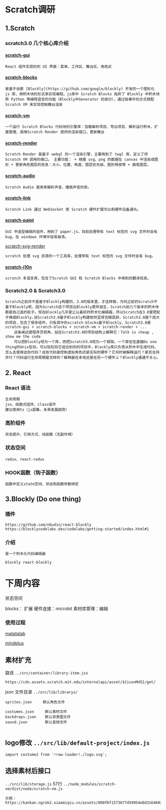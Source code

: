 

# Scratch调研



## 1.Scratch
### scratch3.0 几个核心库介绍

#### [scratch-gui](https://github.com/LLK/scratch-gui)
	React 组件实现的的 UI 界面：菜单、工作区、舞台区、角色区

#### [scratch-blocks](https://github.com/LLK/scratch-blocks)
	是基于谷歌 [Blockly](https://github.com/google/blockly) 开发的一个图形化 js 库，用积木块的形式来实现编程。js库中 Scratch Blocks 抛弃了 Blockly 中积木块转 Python 等编程语言的功能（Blockly中Generator 的部分），通过抛事件的方式搭配 Scratch VM 来实现控制舞台渲染

#### [scratch-vm](https://github.com/LLK/scratch-vm)
	一个运行 Scratch Blocks 代码块的引擎库：加载解析项目、导出项目、解析运行积木、扩展管理、调用Scratch Render 提供的渲染借口，更新舞台

#### [scratch-render](https://github.com/LLK/scratch-render)
	Scratch Render 是基于 webgl 的一个渲染引擎，主要用到了 twgl 库，定义了供 Scratch VM 调用的接口。 主要功能： + 根据 svg、png 的数据在 canvas 中渲染成图形 + 更新角色图层的信息：大小、位置、角度、图层优先级、图形特效等 + 画笔图层。

#### [scratch-audio](https://github.com/LLK/scratch-audio)
	Scratch Audio 是用来解析声音、播放声音的库。

#### [scratch-link](https://github.com/LLK/scratch-link)
	Scratch Link 通过 WebSocket 使 Scratch 硬件扩展可以和硬件设备通讯。

#### [scratch-paint](https://github.com/LLK/scratch-paint)
	GUI 中造型编辑的组件，用到了 paper.js，目前处理带有 text 标签的 svg 文件时会有 bug，在 windows 环境中容易崩溃。

[scratch-svg-render](https://github.com/LLK/scratch-svg-render)

	scratch 处理 svg 资源的一个工具库，处理带有 text 标签的 svg 文件时会有 bug。

#### [scratch-i10n](https://github.com/LLK/scratch-i10n)
	scratch 多语言库，包含了Scratch GUI 和 Scratch Blocks 中用到的翻译信息。


### Scratch2.0 & Scratch3.0

	Scratch之前并不是基于Blockly构建的，3.0的版本里，才这样做，为何之前的Scratch不基于Blockly呢，因为Scratch这个项目比Blockly更早诞生，Scratch前几个版本的积木块都是自己造的轮子。现在Blockly几乎是公认最好的积木化编辑器，所以Scratch在3.0里把轮子换成Blockly.说Scratch3.0基于Blockly构建依然显得含糊其辞，Scratch3.0是个庞大的项目，包含了很多组件，只有其中的scratch-blocks基于Blockly，Scratch3.0是scratch-gui + scratch-blocks + scratch-vm + scratch-render + ...
	    这条阐述是程序员视角，站在Scratch3.0的项目结构上解释它：Talk is cheap , show me the code
	    可以把Blockly视为一个库，而把Scratch3.0视为一个框架。一个库往往遵循Do one thing的Unix哲则，可以轻松将它组合到你的项目中，Blockly库只负责从积木中生成代码，怎么去使用这些代码？这些代码是控制虚拟角色还是实际的硬件？它何时被解释运行？是否支持并行？代码运行生命周期是怎样的？解释器在本地还是在另一个硬件上？Blockly通通不关心。

## 2. React

### React 语法
	生命周期
	jsx、函数式组件、class组件
	建议使用ts（js超集，未来发展趋势）
### 高阶组件
	状态提升、引用方式、纯函数（无副作用）
### 状态空间
	redux、react-redux
### HOOK函数（钩子函数）
	函数中定义state空间、状态和函数参数绑定

## 3.Blockly (Do one thing)
### 插件
	https://github.com/nbudin/react-blockly
	https://blocklycodelabs.dev/codelabs/getting-started/index.html#1
### 介绍
	是一个积木化代码编辑器

	blockly react-blockly

# 下周内容

状态空间

blocks： 扩展
硬件连接：microbit
素材库管理：编辑


###  使用过程

[matatalab](matatalab.com/zh-hans/matatabot-scratch-link-installation)

[mindplus](https://mindplus.dfrobot.com.cn/lego-link)


## 素材扩充


路径 `../src/container/library-item.jsx`
```text
https://cdn.assets.scratch.mit.edu/internalapi/asset/${iconMd5}/get/
```
json 文件目录 `../src/lib/librarys/`
```text
sprites.json     默认角色文件

costumes.json     默认素材文件
backdrops.json    默认背景图文件
sound.json        默认音频文件


```




## logo修改 `../src/lib/default-project/index.js`
```
import costume2 from '!raw-loader!./logo.svg';
```

## 选择素材后接口

`../src/lib/storage.js` 57行
 `../node_modules/scratch-vm/dist/node/scratch-vm.js`

 ```text
示例：https://kankan.ngrok2.xiaomiqiu.cn/assets/800f6f1573677d59954e8d3164602287.svg
```
